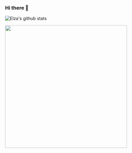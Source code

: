 ### Hi there 👋

![Elza's github stats](https://github-readme-stats.vercel.app/api?username=elzasimoes&show_icons=true&theme=radical)

<img width="400px" align="left" src="https://github-readme-stats.vercel.app/api/top-langs/?username=elzasimoes&hide=html&layout=compact&theme=buefy" />
